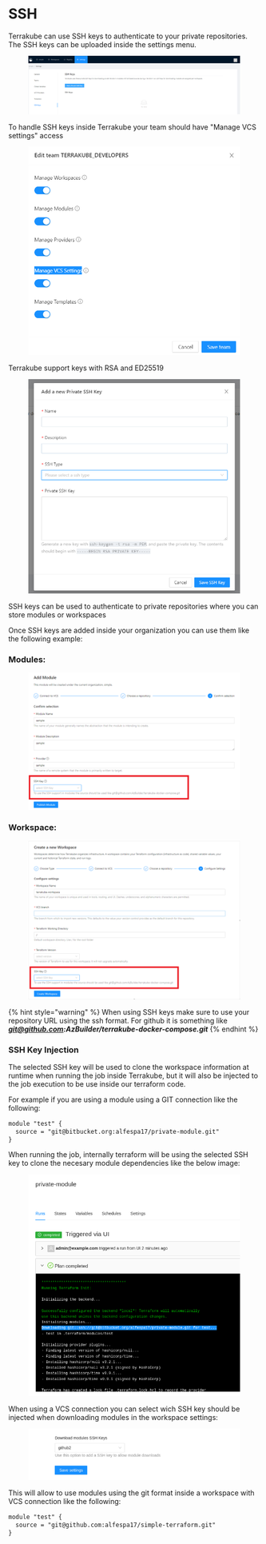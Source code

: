 # SSH

Terrakube can use SSH keys to authenticate to your private repositories. The SSH keys can be uploaded inside the settings menu.

<figure><img src="../../.gitbook/assets/image (163).png" alt=""><figcaption></figcaption></figure>

To handle SSH keys inside Terrakube your team should have "Manage VCS settings" access

<figure><img src="../../.gitbook/assets/image (159).png" alt=""><figcaption></figcaption></figure>

Terrakube support keys with RSA and ED25519

<figure><img src="../../.gitbook/assets/image (93).png" alt=""><figcaption></figcaption></figure>

SSH keys can be used to authenticate to private repositories where you can store modules or workspaces

Once SSH keys are added inside your organization you can use them like the following example:

### Modules:

<figure><img src="../../.gitbook/assets/image (243).png" alt=""><figcaption></figcaption></figure>

### Workspace:

<figure><img src="../../.gitbook/assets/image (148).png" alt=""><figcaption></figcaption></figure>

{% hint style="warning" %}
When using SSH keys make sure to use your repository URL using the ssh format. For github it is something like [_**git@github.com**_](mailto:git@github.com)_**:AzBuilder/terrakube-docker-compose.git**_
{% endhint %}

### SSH Key Injection

The selected SSH key will be used to clone the workspace information at runtime when running the job inside Terrakube, but it will also be injected to the job execution to be use inside our terraform code.&#x20;

For example if you are using a module using a GIT connection like the following:

```
module "test" {
  source = "git@bitbucket.org:alfespa17/private-module.git"
}
```

When running the job, internally terraform will be using the selected SSH key to clone the necesary module dependencies like the below image:

<figure><img src="../../.gitbook/assets/image (139).png" alt=""><figcaption></figcaption></figure>

When using a VCS connection you can select wich SSH key should be injected when downloading modules in the workspace settings:

<figure><img src="../../.gitbook/assets/image (1) (1) (1) (1) (1) (1) (1) (1) (1) (1) (1).png" alt=""><figcaption></figcaption></figure>

This will allow to use modules using the git format inside a workspace with VCS connection like the following:

```
module "test" {
  source = "git@github.com:alfespa17/simple-terraform.git"
}
```
